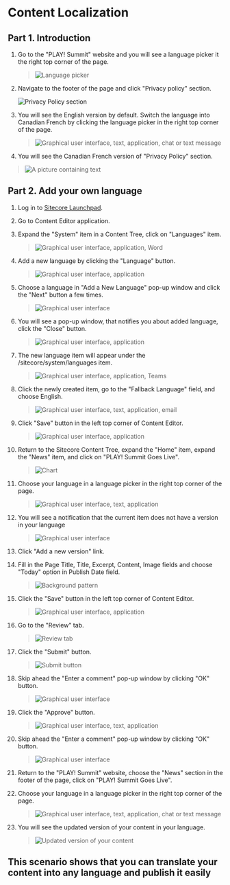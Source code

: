 # Content Localization

## Part 1. Introduction

1. Go to the "PLAY! Summit" website and you will see a language picker
    it the right top corner of the page.

    > ![Language picker](./media/image1.png)

1. Navigate to the footer of the page and click "Privacy policy"
    section.

    ![Privacy Policy section](.\media\image2.png)

1. You will see the English version by default. Switch the language
    into Canadian French by clicking the language picker in the right
    top corner of the page.

    > ![Graphical user interface, text, application, chat or text message](./media/image3.png)

1. You will see the Canadian French version of "Privacy Policy"
    section.

> ![A picture containing text](./media/image4.png)

## Part 2. Add your own language

1. Log in to [Sitecore Launchpad](https://{{demoName}}-cm.sitecoredemo.com/sitecore).

1. Go to Content Editor application.

1. Expand the "System" item in a Content Tree, click on "Languages"
    item.

    > ![Graphical user interface, application, Word](./media/image5.png)

1. Add a new language by clicking the "Language" button.

    > ![Graphical user interface, application](./media/image6.png)

1. Choose a language in "Add a New Language" pop-up window and click
    the "Next" button a few times.

    > ![Graphical user interface](./media/image7.png)

1. You will see a pop-up window, that notifies you about added
    language, click the "Close" button.

    > ![Graphical user interface, application](./media/image8.png)

1. The new language item will appear under the
    /sitecore/system/languages item.

    > ![Graphical user interface, application, Teams](./media/image9.png)

1. Click the newly created item, go to the "Fallback Language" field,
    and choose English.

    > ![Graphical user interface, text, application, email](./media/image10.png)

1. Click "Save" button in the left top corner of Content Editor.

    > ![Graphical user interface, application](./media/image11.png)

1. Return to the Sitecore Content Tree, expand the "Home" item, expand
    the "News" item, and click on "PLAY! Summit Goes Live".

    > ![Chart](./media/image12.png)

1. Choose your language in a language picker in the right top corner of
    the page.

    > ![Graphical user interface, text, application](./media/image13.png)

1. You will see a notification that the current item does not have a
    version in your language

    > ![Graphical user interface](./media/image14.png)

1. Click "Add a new version" link.

1. Fill in the Page Title, Title, Excerpt, Content, Image fields and
    choose "Today" option in Publish Date field.

    > ![Background pattern](./media/image15.png)

1. Click the "Save" button in the left top corner of Content Editor.

    > ![Graphical user interface, application](./media/image11.png)

1. Go to the "Review" tab.

    > ![Review tab](./media/image16.png)

1. Click the "Submit" button.

    > ![Submit button](./media/image17.png)

1. Skip ahead the "Enter a comment" pop-up window by clicking "OK"
    button.

    > ![Graphical user interface](./media/image18.png)

1. Click the "Approve" button.

    > ![Graphical user interface, text, application](./media/image19.png)

1. Skip ahead the "Enter a comment" pop-up window by clicking "OK"
    button.

    > ![Graphical user interface](./media/image18.png)

1. Return to the "PLAY! Summit" website, choose the "News" section in
    the footer of the page, click on "PLAY! Summit Goes Live".

1. Choose your language in a language picker in the right top corner of
    the page.

    > ![Graphical user interface, text, application, chat or text message](./media/image20.png)

1. You will see the updated version of your content in your language.

    > ![Updated version of your content](./media/image21.png)

## This scenario shows that you can translate your content into any language and publish it easily
